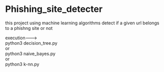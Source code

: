 # Phishing_site_detecter
this project using machine learning algorithms detect if a given url belongs to a phishng site or not <br/> 

execution---> <br/>
python3 decision_tree.py <br/>
or <br/>
python3 naive_bayes.py <br/>
or <br/>
python3 k-nn.py
